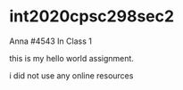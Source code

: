 # int2020cpsc298sec2

Anna
#4543
In Class 1

this is my hello world assignment.

i did not use any online resources
